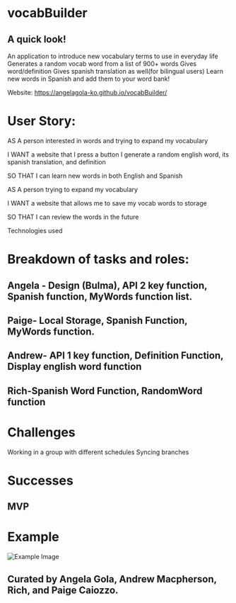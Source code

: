 # vocabBuilder

## A quick look!
An application to introduce  new vocabulary terms to use in everyday life
Generates a random vocab word from a list of 900+ words
Gives word/definition
Gives spanish translation as well(for bilingual users)
Learn new words in Spanish and add them to your word bank!

Website:  https://angelagola-ko.github.io/vocabBuilder/

# User Story:

AS A person interested in words and trying to expand my vocabulary

I WANT a website that I press a button I generate a random english word, its spanish translation, and definition

SO THAT I can learn new words in both English and Spanish

AS A person trying to expand my vocabulary

I WANT a website that allows me to save my vocab words to storage

SO THAT  I can review the words in the future


Technologies used
# Breakdown of tasks and roles:
## Angela - Design (Bulma), API 2 key function, Spanish function, MyWords function list.
## Paige- Local Storage, Spanish Function, MyWords function.
## Andrew- API 1 key function, Definition Function, Display english word function
## Rich-Spanish Word Function, RandomWord function
# Challenges
Working in a group with different schedules
Syncing branches
# Successes
## MVP

# Example

![Example Image](./assets/vocab_builder.png)


## Curated by Angela Gola, Andrew Macpherson, Rich, and Paige Caiozzo.




